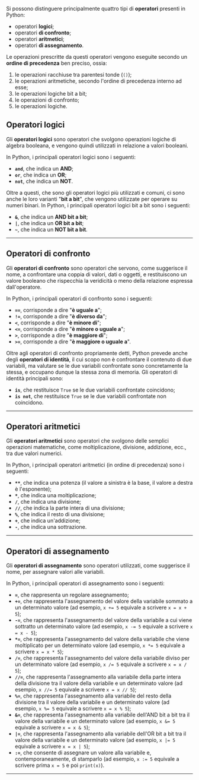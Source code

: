 Si possono distinguere principalmente quattro tipi di **operatori** presenti in Python:
- operatori **logici**;
- operatori **di confronto**;
- operatori **aritmetici**;
- operatori **di assegnamento**.

Le operazioni prescritte da questi operatori vengono eseguite secondo un **ordine di precedenza** ben preciso, ossia:
1. le operazioni racchiuse tra parentesi tonde (`()`);
2. le operazioni aritmetiche, secondo l'ordine di precedenza interno ad esse;
3. le operazioni logiche bit a bit;
4. le operazioni di confronto;
5. le operazioni logiche.

## Operatori logici

Gli **operatori logici** sono operatori che svolgono operazioni logiche di algebra booleana, e vengono quindi utilizzati in relazione a valori booleani.

In Python, i principali operatori logici sono i seguenti:
- **`and`**, che indica un **AND**;
- **`or`**, che indica un **OR**;
- **`not`**, che indica un **NOT**.

Oltre a questi, che sono gli operatori logici più utilizzati e comuni, ci sono anche le loro varianti "**bit a bit**", che vengono utilizzate per operare su numeri binari. In Python, i principali operatori logici bit a bit sono i seguenti:
- **`&`**, che indica un **AND bit a bit**;
- **`|`**, che indica un **OR bit a bit**;
- **`~`**, che indica un **NOT bit a bit**.
___
## Operatori di confronto

Gli **operatori di confronto** sono operatori che servono, come suggerisce il nome, a confrontare una coppia di valori, dati o oggetti, e restituiscono un valore booleano che rispecchia la veridicità o meno della relazione espressa dall'operatore.

In Python, i principali operatori di confronto sono i seguenti:
- **`==`**, corrisponde a dire "**è uguale a**";
- **`!=`**, corrisponde a dire "**è diverso da**";
- **`<`**, corrisponde a dire "**è minore di**";
- **`<=`**, corrisponde a dire "**è minore o uguale a**";
- **`>`**, corrisponde a dire "**è maggiore di**";
- **`>=`**, corrisponde a dire "**è maggiore o uguale a**".

Oltre agli operatori di confronto propriamente detti, Python prevede anche degli **operatori di identità**, il cui scopo non è confrontare il contenuto di due variabili, ma valutare se le due variabili confrontate sono concretamente la stessa, e occupano dunque la stessa zona di memoria. Gli operatori di identità principali sono:
- **`is`**, che restituisce `True` se le due variabili confrontate coincidono;
- **`is not`**, che restituisce `True` se le due variabili confrontate non coincidono.
___
## Operatori aritmetici

Gli **operatori aritmetici** sono operatori che svolgono delle semplici operazioni matematiche, come moltiplicazione, divisione, addizione, ecc., tra due valori numerici.

In Python, i principali operatori aritmetici (in ordine di precedenza) sono i seguenti:
- **`**`**, che indica una potenza (il valore a sinistra è la base, il valore a destra è l'esponente);
- **`*`**, che indica una moltiplicazione;
- **`/`**, che indica una divisione;
- **`//`**, che indica la parte intera di una divisione;
- **`%`**, che indica il resto di una divisione;
- **`+`**, che indica un'addizione;
- **`-`**, che indica una sottrazione.
___
## Operatori di assegnamento

Gli **operatori di assegnamento** sono operatori utilizzati, come suggerisce il nome, per assegnare valori alle variabili.

In Python, i principali operatori di assegnamento sono i seguenti:
- **`=`**, che rappresenta un regolare assegnamento;
- **`+=`**, che rappresenta l'assegnamento del valore della variabile sommato a un determinato valore (ad esempio, `x += 5` equivale a scrivere `x = x + 5`);
- **`-=`**, che rappresenta l'assegnamento del valore della variabile a cui viene sottratto un determinato valore (ad esempio, `x -= 5` equivale a scrivere `x = x - 5`);
- **`*=`**, che rappresenta l'assegnamento del valore della variabile che viene moltiplicato per un determinato valore (ad esempio, `x *= 5` equivale a scrivere `x = x * 5`);
- **`/=`**, che rappresenta l'assegnamento del valore della variabile diviso per un determinato valore (ad esempio, `x /= 5` equivale a scrivere `x = x / 5`);
- **`//=`**, che rappresenta l'assegnamento alla variabile della parte intera della divisione tra il valore della variabile e un determinato valore (ad esempio, `x //= 5` equivale a scrivere `x = x // 5`);
- **`%=`**, che rappresenta l'assegnamento alla variabile del resto della divisione tra il valore della variabile e un determinato valore (ad esempio, `x %= 5` equivale a scrivere `x = x % 5`);
- **`&=`**, che rappresenta l'assegnamento alla variabile dell'AND bit a bit tra il valore della variabile e un determinato valore (ad esempio, `x &= 5` equivale a scrivere `x = x & 5`);
- **`|=`**, che rappresenta l'assegnamento alla variabile dell'OR bit a bit tra il valore della variabile e un determinato valore (ad esempio, `x |= 5` equivale a scrivere `x = x | 5`);
- **`:=`**, che consente di assegnare un valore alla variabile e, contemporaneamente, di stamparlo (ad esempio, `x := 5` equivale a scrivere prima `x = 5` e poi `print(x)`).
___